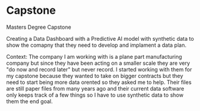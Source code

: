 # Capstone
Masters Degree Capstone

Creating a Data Dashboard with a Predictive AI model with synthetic data to show the comapny that they need to develop and implament a data plan.

Context:
The company I am working with is a plane part manufacturing company but since they have been acting on a smaller scale they are very "do now and record later" but never record. I started working with them for my capstone because they wanted to take on bigger contracts but they need to start being more data orented so they asked me to help. Their files are still paper files from many years ago and their current data software only keeps track of a few things so I have to use synthetic data to show them the end goal.
